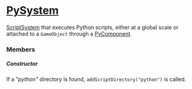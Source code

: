 # [PySystem](PySystem.hpp)

[ScriptSystem](../../ScriptSystem.md) that executes Python scripts, either at a global scale or attached to a `GameObject` through a [PyComponent](../components/PyComponent.hpp).

### Members

##### Constructor

If a *"python"* directory is found, `addScriptDirectory("python")` is called.

